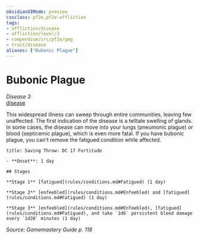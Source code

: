 ```yaml
---
obsidianUIMode: preview
cssclass: pf2e,pf2e-affliction
tags:
- affliction/disease
- affliction/level/3
- compendium/src/pf2e/gmg
- trait/disease
aliases: ["Bubonic Plague"]
---
```

# Bubonic Plague
*Disease 3*  
[disease](Reference/Rules/Traits/disease.md "Disease Effect Trait")  

This widespread illness can sweep through entire communities, leaving few unaffected. The first indication of the disease is a telltale swelling of glands. In some cases, the disease can move into your lungs (pneumonic plague) or blood (septicemic plague), which is even more fatal. If you have bubonic plague, you can't remove the fatigued condition while affected.

```ad-inline-affliction
title: Saving Throw: DC 17 Fortitude

- **Onset**: 1 day

## Stages

**Stage 1** [fatigued](rules/conditions.md#Fatigued) (1 day)

**Stage 2** [enfeebled](rules/conditions.md#Enfeebled) and [fatigued](rules/conditions.md#Fatigued) (1 day)

**Stage 3** [enfeebled](rules/conditions.md#Enfeebled), [fatigued](rules/conditions.md#Fatigued), and take `1d6` persistent bleed damage every `1d20` minutes (1 day)
```

*Source: Gamemastery Guide p. 118*